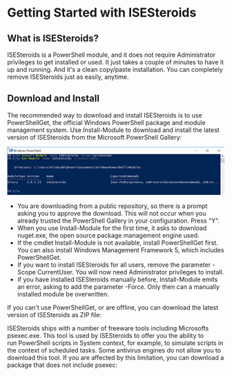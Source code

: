 # Getting Started with ISESteroids

## What is ISESteroids?
ISESteroids is a PowerShell module, and it does not require Administrator privileges to get installed or used. It just takes a couple of minutes to have it up and running. And it's a clean copy/paste installation. You can completely remove ISESteroids just as easily, anytime.

## Download and Install
The recommended way to download and install ISESteroids is to use PowerShellGet, the official Windows PowerShell package and module management system. Use Install-Module to download and install the latest version of ISESteroids from the Microsoft PowerShell Gallery:

![](images/Install-ISESteroids.jpg)

* You are downloading from a public repository, so there is a prompt asking you to approve the download. This will not occur when you already trusted the PowerShell Gallery in your configuration. Press "Y".
* When you use Install-Module for the first time, it asks to download nuget.exe, the open source package management engine used.
* If the cmdlet Install-Module is not available, install PowerShellGet first. You can also install Windows Management Framework 5, which includes PowerShellGet.
* If you want to install ISESteroids for all users, remove the parameter -Scope CurrentUser. You will now need Administrator privileges to install.
* If you have installed ISESteroids manually before, Install-Module emits an error, asking to add the parameter -Force. Only then can a manually installed module be overwritten.

If you can't use PowerShellGet, or are offline, you can download the latest version of ISESteroids as ZIP file:


ISESteroids ships with a number of freeware tools including Microsofts psexec.exe. This tool is used by ISESteroids to offer you the ability to run PowerShell scripts in System context, for example, to simulate scripts in the context of scheduled tasks. Some antivirus engines do not allow you to download this tool. If you are affected by this limitation, you can download a package that does not include psexec:

